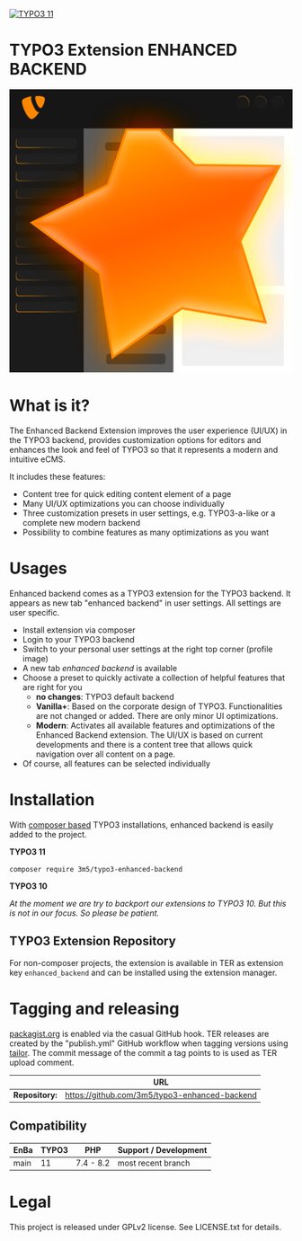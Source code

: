 [![TYPO3 11](https://img.shields.io/badge/TYPO3-11-orange.svg)](https://get.typo3.org/version/11)

TYPO3 Extension ENHANCED BACKEND
================================

![enhanced_backend_logo](/Resources/Public/Icons/Extension.png)

# What is it?

The Enhanced Backend Extension improves the user experience (UI/UX) in the TYPO3
backend, provides customization options for editors and enhances the look and
feel of TYPO3 so that it represents a modern and intuitive eCMS.

It includes these features:

* Content tree for quick editing content element of a page
* Many UI/UX optimizations you can choose individually
* Three customization presets in user settings, e.g. TYPO3-a-like or a complete
new modern backend
* Possibility to combine features as many optimizations as you want

# Usages

Enhanced backend comes as a TYPO3 extension for the TYPO3 backend. It appears
as new tab "enhanced backend" in user settings. All settings are user specific.

* Install extension via composer
* Login to your TYPO3 backend
* Switch to your personal user settings at the right top corner (profile image)
* A new tab _enhanced backend_ is available
* Choose a preset to quickly activate a collection of helpful features that are right for you
  * **no changes**: TYPO3 default backend
  * **Vanilla+**: Based on the corporate design of TYPO3.
    Functionalities are not changed or added. There are only minor UI optimizations.
  * **Modern**: Activates all available features and optimizations of the Enhanced
    Backend extension. The UI/UX is based on current developments and there is a
    content tree that allows quick navigation over all content on a page.
* Of course, all features can be selected individually

# Installation

With [composer based](https://docs.typo3.org/m/typo3/tutorial-getting-started/main/en-us/Installation/Install.html)
TYPO3 installations, enhanced backend is easily added to the project.

**TYPO3 11**

```
composer require 3m5/typo3-enhanced-backend
```

**TYPO3 10**

_At the moment we are try to backport our extensions to TYPO3 10.  But this is
not in our focus. So please be patient._


## TYPO3 Extension Repository
For non-composer projects, the extension is available in TER as extension key `enhanced_backend` and can
be installed using the extension manager.

# Tagging and releasing

[packagist.org](https://packagist.org/packages/3m5/typo3-enhanced-backend) is enabled via the casual GitHub hook.
TER releases are created by the "publish.yml" GitHub workflow when tagging versions
using [tailor](https://github.com/TYPO3/tailor). The commit message of the commit a tag points to is
used as TER upload comment.

|                 | URL                                           |
|-----------------|-----------------------------------------------|
| **Repository:** | https://github.com/3m5/typo3-enhanced-backend |

## Compatibility

| EnBa | TYPO3 | PHP       | Support / Development |
|------|-------|-----------|-----------------------|
| main | 11    | 7.4 - 8.2 | most recent branch    |

# Legal
This project is released under GPLv2 license. See LICENSE.txt for details.

